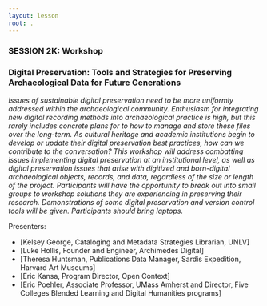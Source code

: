 ```yaml
---
layout: lesson
root: .
---
```

### SESSION 2K: Workshop
### Digital Preservation: Tools and Strategies for Preserving Archaeological Data for Future Generations

*Issues of sustainable digital preservation need to be more uniformly addressed
within the archaeological community. Enthusiasm for integrating new digital
recording methods into archaeological practice is high, but this rarely includes
concrete plans for to how to manage and store these files over the long-term. As
cultural heritage and academic institutions begin to develop or update their digital
preservation best practices, how can we contribute to the conversation? This
workshop will address combatting issues implementing digital preservation at an
institutional level, as well as digital preservation issues that arise with digitized
and born-digital archaeological objects, records, and data, regardless of the size
or length of the project. Participants will have the opportunity to break out into
small groups to workshop solutions they are experiencing in preserving their research.
Demonstrations of some digital preservation and version control tools will
be given. Participants should bring laptops.*

Presenters:

* [Kelsey George, Cataloging and Metadata Strategies Librarian, UNLV]
* [Luke Hollis, Founder and Engineer, Archimedes Digital]
* [Theresa Huntsman, Publications Data Manager, Sardis Expedition, Harvard Art Museums]
* [Eric Kansa, Program Director, Open Context]
* [Eric Poehler, Associate Professor, UMass Amherst and Director, Five Colleges Blended Learning and Digital Humanities programs]


[Luke Hollis]: https://archimedes.digital/about
[Theresa Huntsman]: http://harvardartmuseums.academia.edu/TheresaHuntsman
[Eric Kansa]: http://dlab.berkeley.edu/people/eric-kansa
[Eric Poehler]: https://www.umass.edu/classics/member/eric-poehler
